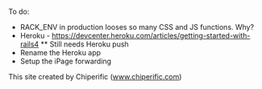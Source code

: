 To do:
* RACK_ENV in production looses so many CSS and JS functions. Why?
* Heroku - https://devcenter.heroku.com/articles/getting-started-with-rails4
** Still needs Heroku push
* Rename the Heroku app
* Setup the iPage forwarding

This site created by Chiperific (www.chiperific.com)